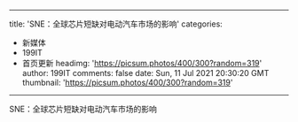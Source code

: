 
---
title: 'SNE：全球芯片短缺对电动汽车市场的影响'
categories: 
 - 新媒体
 - 199IT
 - 首页更新
headimg: 'https://picsum.photos/400/300?random=319'
author: 199IT
comments: false
date: Sun, 11 Jul 2021 20:30:20 GMT
thumbnail: 'https://picsum.photos/400/300?random=319'
---

<div>   
SNE：全球芯片短缺对电动汽车市场的影响  
</div>
            